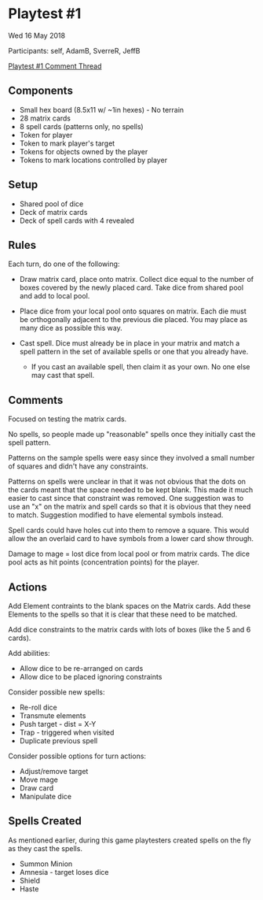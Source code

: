 # Playtest #1

Wed 16 May 2018

Participants: self, AdamB, SverreR, JeffB

[Playtest #1 Comment Thread](https://github.com/garykac/blockchain/issues/1)

## Components

* Small hex board (8.5x11 w/ ~1in hexes) - No terrain
* 28 matrix cards
* 8 spell cards (patterns only, no spells)
* Token for player
* Token to mark player's target
* Tokens for objects owned by the player
* Tokens to mark locations controlled by player

## Setup

* Shared pool of dice
* Deck of matrix cards
* Deck of spell cards with 4 revealed

## Rules

Each turn, do one of the following:

* Draw matrix card, place onto matrix.
Collect dice equal to the number of boxes covered by the newly placed card. Take dice from shared pool and add to local pool.

* Place dice from your local pool onto squares on matrix. Each die must be orthogonally adjacent to
the previous die placed. You may place as many dice as possible this way.

* Cast spell. Dice must already be in place in your matrix and match a spell pattern in the set
of available spells or one that you already have.

	* If you cast an available spell, then claim it
	as your own. No one else may cast that spell.

## Comments

Focused on testing the matrix cards.

No spells, so people made up "reasonable" spells once they initially cast the
spell pattern.

Patterns on the sample spells were easy since they involved a small number of squares
and didn't have any constraints.

Patterns on spells were unclear in that it was not obvious that the dots on the cards meant that the space needed to be kept blank. This made it much easier to cast since that constraint was removed. One suggestion was to use an "x" on the matrix and spell cards so that it is obvious that they need to match. Suggestion modified to have elemental symbols instead.

Spell cards could have holes cut into them to remove a square. This would allow the an overlaid card to have symbols from a lower card show through.

Damage to mage = lost dice from local pool or from matrix cards. The dice pool acts as hit points (concentration points) for the player.

## Actions

Add Element contraints to the blank spaces on the Matrix cards. Add these Elements
to the spells so that it is clear that these need to be matched.

Add dice constraints to the matrix cards with lots of boxes (like the 5 and 6 cards).

Add abilities:

* Allow dice to be re-arranged on cards
* Allow dice to be placed ignoring constraints

Consider possible new spells:

* Re-roll dice
* Transmute elements
* Push target - dist = X-Y
* Trap - triggered when visited
* Duplicate previous spell

Consider possible options for turn actions:

* Adjust/remove target
* Move mage
* Draw card
* Manipulate dice

## Spells Created

As mentioned earlier, during this game playtesters created spells on the fly as they cast the spells.

* Summon Minion
* Amnesia - target loses dice
* Shield
* Haste
